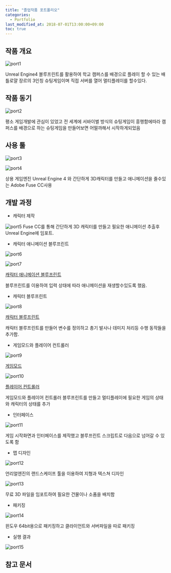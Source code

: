 ```yaml
---
title: "졸업작품 포트폴리오"
categories: 
  - Portfolio
last_modified_at: 2018-07-01T13:00:00+09:00
toc: true
---
```


## 작품 개요

![port1](https://github.com/lesslate/Blog/blob/master/assets/img/Portfolio/port1.png?raw=true)

Unreal Engine4 블루프린트를 활용하여
학교 캠퍼스를 배경으로 플레이 할 수 있는 배틀로얄 장르의 3인칭 슈팅게임이며
직접 서버를 열어 멀티플레이를 할수있다.

## 작품 동기

![port2](https://github.com/lesslate/Blog/blob/master/assets/img/Portfolio/port2.png?raw=true)

평소 게임개발에 관심이 있었고 
전 세계에 서바이벌 방식의 슈팅게임이 흥행함에따라 
캠퍼스를 배경으로 하는 슈팅게임을 만들어보면 어떨까해서 시작하게되었음

## 사용 툴

![port3](https://github.com/lesslate/Blog/blob/master/assets/img/Portfolio/port3.jpg?raw=true)

![port4](https://github.com/lesslate/Blog/blob/master/assets/img/Portfolio/port4.jpg?raw=true)

상용 게임엔진 Unreal Engine 4 와 간단하게 3D캐릭터를 만들고 애니메이션을 줄수있는 Adobe Fuse CC사용


## 개발 과정


* 캐릭터 제작

![port5](https://github.com/lesslate/Blog/blob/master/assets/img/Portfolio/port5.png?raw=true)
Fuse CC를 통해 간단하게 3D 캐릭터를 만들고 필요한 애니메이션 추출후 Unreal Engine에 임포트.

* 캐릭터 애니메이션 블루프린트

![port6](https://github.com/lesslate/Blog/blob/master/assets/img/Portfolio/port6.png?raw=true)

![port7](https://github.com/lesslate/Blog/blob/master/assets/img/Portfolio/port7.png?raw=true)

[캐릭터 애니메이션 블루프린트](https://blueprintue.com/blueprint/m3v5gjaz/]https://blueprintue.com/blueprint/m3v5gjaz/)


블루프린트를 이용하여 입력 상태에 따라 애니메이션을 재생할수있도록 했음.

* 캐릭터 블루프린트

![port8](https://github.com/lesslate/Blog/blob/master/assets/img/Portfolio/port8.png?raw=true)

[캐릭터 블루프린트](https://blueprintue.com/blueprint/weaqoky5/]https://blueprintue.com/blueprint/weaqoky5/) 


캐릭터 블루프린트를 만들어 변수를 정의하고 총기 발사나 데미지 처리등 수행 동작들을 추가함.


* 게임모드와 플레이어 컨트롤러

![port9](https://github.com/lesslate/Blog/blob/master/assets/img/Portfolio/port9.png?raw=true)

[게임모드](https://blueprintue.com/blueprint/shujs03f/]https://blueprintue.com/blueprint/shujs03f/)

![port10](https://github.com/lesslate/Blog/blob/master/assets/img/Portfolio/port10.png?raw=true)

[플레이어 컨트롤러](https://blueprintue.com/blueprint/yq15z1ss/]https://blueprintue.com/blueprint/yq15z1ss/)

게임모드와 플레이어 컨트롤러 블루프린트를 만들고 멀티플레이에 필요한 게임의 상태와 캐릭터의 상태를 추가

* 인터페이스

![port11](https://github.com/lesslate/Blog/blob/master/assets/img/Portfolio/port11.png?raw=true)

게임 시작화면과 인터페이스를 제작했고 블루프린트 스크립트로 다음으로 넘어갈 수 있도록 함

* 맵 디자인

![port12](https://github.com/lesslate/Blog/blob/master/assets/img/Portfolio/port12.png?raw=true)

언리얼엔진의 랜드스케이프 툴을 이용하여 지형과 텍스쳐 디자인

![port13](https://github.com/lesslate/Blog/blob/master/assets/img/Portfolio/port13.png?raw=true)

무료 3D 파일을 임포트하여 필요한 건물이나 소품을 배치함

* 패키징

![port14](https://github.com/lesslate/Blog/blob/master/assets/img/Portfolio/port14.png?raw=true)

윈도우 64bit용으로 패키징하고 클라이언트와 서버파일을 따로 패키징

* 실행 결과

![port15](https://github.com/lesslate/Blog/blob/master/assets/img/Portfolio/port15.png?raw=true)

## 참고 문서
